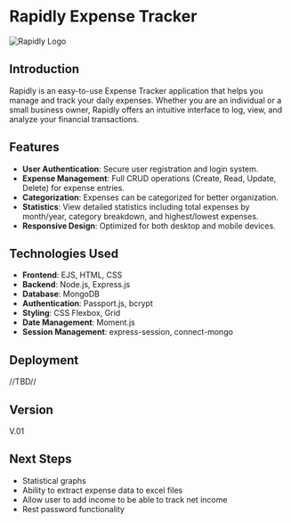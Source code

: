 # Rapidly Expense Tracker

![Rapidly Logo](https://imgur.com/1WydS0f.png)

## Introduction
Rapidly is an easy-to-use Expense Tracker application that helps you manage and track your daily expenses. Whether you are an individual or a small business owner, Rapidly offers an intuitive interface to log, view, and analyze your financial transactions.

## Features
- **User Authentication**: Secure user registration and login system.
- **Expense Management**: Full CRUD operations (Create, Read, Update, Delete) for expense entries.
- **Categorization**: Expenses can be categorized for better organization.
- **Statistics**: View detailed statistics including total expenses by month/year, category breakdown, and highest/lowest expenses.
- **Responsive Design**: Optimized for both desktop and mobile devices.

## Technologies Used
- **Frontend**: EJS, HTML, CSS
- **Backend**: Node.js, Express.js
- **Database**: MongoDB
- **Authentication**: Passport.js, bcrypt
- **Styling**: CSS Flexbox, Grid
- **Date Management**: Moment.js
- **Session Management**: express-session, connect-mongo

## Deployment
//TBD//

## Version
V.01

## Next Steps
- Statistical graphs
- Ability to extract expense data to excel files
- Allow user to add income to be able to track net income
- Rest password functionality